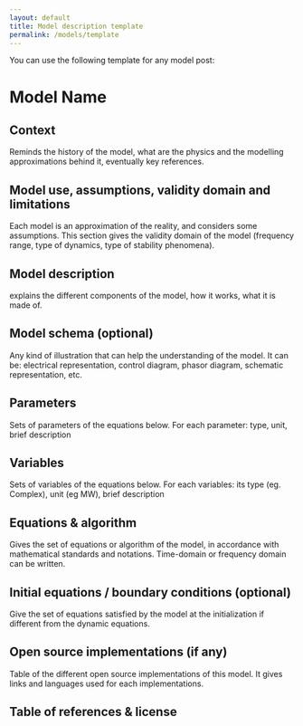 ```yaml
---
layout: default
title: Model description template
permalink: /models/template
---
```

You can use the following template for any model post:

# Model Name

## Context 
Reminds the history of the model, what are the physics and the modelling approximations behind it, eventually key references.

## Model use, assumptions, validity domain and limitations
Each model is an approximation of the reality, and considers some assumptions. This section gives the validity domain of the model (frequency range, type of dynamics, type of stability phenomena). 

## Model description
explains the different components of the model, how it works, what it is made of.

## Model schema (optional)
Any kind of illustration that can help the understanding of the model. It can be: electrical representation, control diagram, phasor diagram, schematic representation, etc.

## Parameters 
Sets of parameters of the equations below. For each parameter: type, unit, brief description

## Variables 
Sets of variables of the equations below. For each variables: its type (eg. Complex), unit (eg MW), brief description

## Equations & algorithm  
Gives the set of equations or algorithm of the model, in accordance with mathematical standards and notations. Time-domain or frequency domain can be written.

## Initial equations / boundary conditions (optional)
Give the set of equations satisfied by the model at the initialization if different from the dynamic equations.  

## Open source implementations (if any)
Table of the different open source implementations of this model. It gives links and languages used for each implementations.

## Table of references & license
